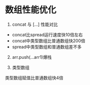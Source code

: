 # 数组性能优化

1. concat 与 [...] 性能对比

- concat比spread运行速度快10倍左右
- concat中类型数组比普通数组快200倍
- spread中类型数组和普通数组差不多
2. arr.push(...arr1)爆栈

3. 类型数组

类型数组赋值比普通数组快4倍